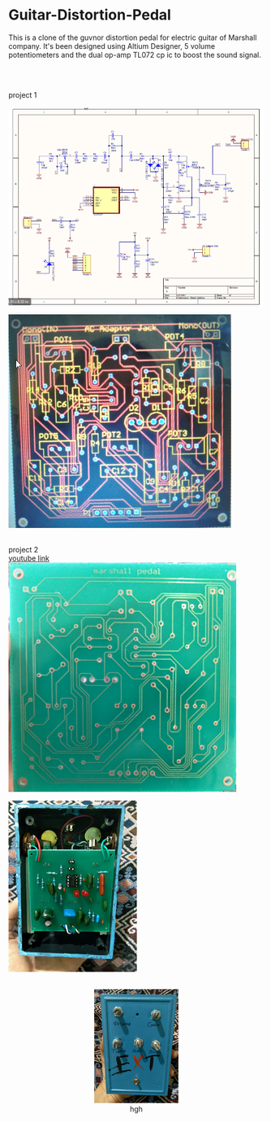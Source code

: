 # Guitar-Distortion-Pedal
This is a clone of the guvnor distortion pedal for electric guitar of Marshall company. It's been designed using Altium Designer, 5 volume potentiometers and the dual op-amp TL072 cp ic to boost the sound signal.

<br/>
<br/>

project 1
<br/>
<br/>
![Alt Text](https://github.com/Niyousha-Gh/Guitar-Distortion-Pedal/blob/main/schematic.png)
<br/>

![Alt Text](https://github.com/Niyousha-Gh/Guitar-Distortion-Pedal/blob/main/pcb.png)
<br/>
<br/>

project 2
<br/>
[youtube link](https://youtu.be/G4wT8VkVze4)
![Alt Text](https://github.com/Niyousha-Gh/Guitar-Distortion-Pedal/blob/main/printed%20pcb%203.png)
<br/>

![Alt Text](https://github.com/Niyousha-Gh/Guitar-Distortion-Pedal/blob/main/assembled%20board.png)
<br/>
<br/>

<p align="center" width="100%">
    <img width="33%" src="https://github.com/Niyousha-Gh/Guitar-Distortion-Pedal/blob/main/overview.png">
    <br/>
    hgh
</p>


